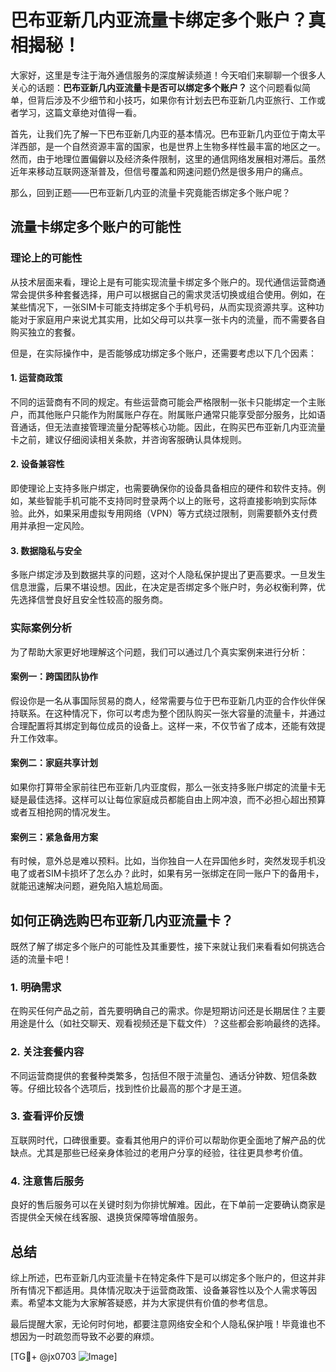 # 巴布亚新几内亚流量卡绑定多个账户？真相揭秘！

大家好，这里是专注于海外通信服务的深度解读频道！今天咱们来聊聊一个很多人关心的话题：**巴布亚新几内亚流量卡是否可以绑定多个账户？** 这个问题看似简单，但背后涉及不少细节和小技巧，如果你有计划去巴布亚新几内亚旅行、工作或者学习，这篇文章绝对值得一看。

首先，让我们先了解一下巴布亚新几内亚的基本情况。巴布亚新几内亚位于南太平洋西部，是一个自然资源丰富的国家，也是世界上生物多样性最丰富的地区之一。然而，由于地理位置偏僻以及经济条件限制，这里的通信网络发展相对滞后。虽然近年来移动互联网逐渐普及，但信号覆盖和网速问题仍然是很多用户的痛点。

那么，回到正题——巴布亚新几内亚的流量卡究竟能否绑定多个账户呢？

## 流量卡绑定多个账户的可能性

### 理论上的可能性
从技术层面来看，理论上是有可能实现流量卡绑定多个账户的。现代通信运营商通常会提供多种套餐选择，用户可以根据自己的需求灵活切换或组合使用。例如，在某些情况下，一张SIM卡可能支持绑定多个手机号码，从而实现资源共享。这种功能对于家庭用户来说尤其实用，比如父母可以共享一张卡内的流量，而不需要各自购买独立的套餐。

但是，在实际操作中，是否能够成功绑定多个账户，还需要考虑以下几个因素：

#### 1. **运营商政策**
不同的运营商有不同的规定。有些运营商可能会严格限制一张卡只能绑定一个主账户，而其他账户只能作为附属账户存在。附属账户通常只能享受部分服务，比如语音通话，但无法直接管理流量分配等核心功能。因此，在购买巴布亚新几内亚流量卡之前，建议仔细阅读相关条款，并咨询客服确认具体规则。

#### 2. **设备兼容性**
即使理论上支持多账户绑定，也需要确保你的设备具备相应的硬件和软件支持。例如，某些智能手机可能不支持同时登录两个以上的账号，这将直接影响到实际体验。此外，如果采用虚拟专用网络（VPN）等方式绕过限制，则需要额外支付费用并承担一定风险。

#### 3. **数据隐私与安全**
多账户绑定涉及到数据共享的问题，这对个人隐私保护提出了更高要求。一旦发生信息泄露，后果不堪设想。因此，在决定是否绑定多个账户时，务必权衡利弊，优先选择信誉良好且安全性较高的服务商。

### 实际案例分析
为了帮助大家更好地理解这个问题，我们可以通过几个真实案例来进行分析：

#### 案例一：跨国团队协作
假设你是一名从事国际贸易的商人，经常需要与位于巴布亚新几内亚的合作伙伴保持联系。在这种情况下，你可以考虑为整个团队购买一张大容量的流量卡，并通过合理配置将其绑定到每位成员的设备上。这样一来，不仅节省了成本，还能有效提升工作效率。

#### 案例二：家庭共享计划
如果你打算带全家前往巴布亚新几内亚度假，那么一张支持多账户绑定的流量卡无疑是最佳选择。这样可以让每位家庭成员都能自由上网冲浪，而不必担心超出预算或者互相抢网的情况发生。

#### 案例三：紧急备用方案
有时候，意外总是难以预料。比如，当你独自一人在异国他乡时，突然发现手机没电了或者SIM卡损坏了怎么办？此时，如果有另一张绑定在同一账户下的备用卡，就能迅速解决问题，避免陷入尴尬局面。

## 如何正确选购巴布亚新几内亚流量卡？

既然了解了绑定多个账户的可能性及其重要性，接下来就让我们来看看如何挑选合适的流量卡吧！

### 1. 明确需求
在购买任何产品之前，首先要明确自己的需求。你是短期访问还是长期居住？主要用途是什么（如社交聊天、观看视频还是下载文件）？这些都会影响最终的选择。

### 2. 关注套餐内容
不同运营商提供的套餐种类繁多，包括但不限于流量包、通话分钟数、短信条数等。仔细比较各个选项后，找到性价比最高的那个才是王道。

### 3. 查看评价反馈
互联网时代，口碑很重要。查看其他用户的评价可以帮助你更全面地了解产品的优缺点。尤其是那些已经亲身体验过的老用户分享的经验，往往更具参考价值。

### 4. 注意售后服务
良好的售后服务可以在关键时刻为你排忧解难。因此，在下单前一定要确认商家是否提供全天候在线客服、退换货保障等增值服务。

## 总结

综上所述，巴布亚新几内亚流量卡在特定条件下是可以绑定多个账户的，但这并非所有情况下都适用。具体情况取决于运营商政策、设备兼容性以及个人需求等因素。希望本文能为大家解答疑惑，并为大家提供有价值的参考信息。

最后提醒大家，无论何时何地，都要注意网络安全和个人隐私保护哦！毕竟谁也不想因为一时疏忽而导致不必要的麻烦。

[TG💪+ @jx0703 ![Image](https://github.com/user-attachments/assets/dbca1d08-cadb-493c-b0ec-ad6f7a83f270)]